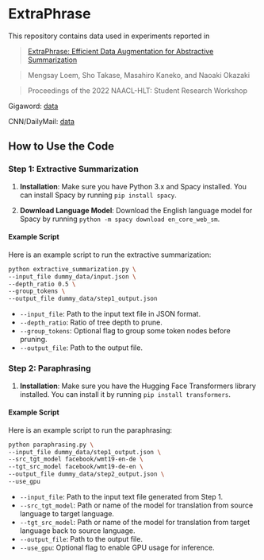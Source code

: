 # ExtraPhrase

This repository contains data used in experiments reported in 
> [ExtraPhrase: Efficient Data Augmentation for Abstractive Summarization](https://aclanthology.org/2022.naacl-srw.3/)

> Mengsay Loem, Sho Takase, Masahiro Kaneko, and Naoaki Okazaki

> Proceedings of the 2022 NAACL-HLT: Student Research Workshop 

Gigaword: [data](https://drive.google.com/file/d/1WjaTJ8VgNhqRzyrcaC2fFwsBms1urT94/view?usp=sharing)

CNN/DailyMail: [data](https://drive.google.com/file/d/1szjs_U-mxCPXDgJcxgmKe88-F33xOuXD/view?usp=sharing)

## How to Use the Code

### Step 1: Extractive Summarization

1. **Installation**: Make sure you have Python 3.x and Spacy installed. You can install Spacy by running `pip install spacy`.

2. **Download Language Model**: Download the English language model for Spacy by running `python -m spacy download en_core_web_sm`.

#### Example Script

Here is an example script to run the extractive summarization:

```bash
python extractive_summarization.py \
--input_file dummy_data/input.json \
--depth_ratio 0.5 \
--group_tokens \
--output_file dummy_data/step1_output.json
```

* `--input_file`: Path to the input text file in JSON format.
* `--depth_ratio`: Ratio of tree depth to prune.
* `--group_tokens`: Optional flag to group some token nodes before pruning.
* `--output_file`: Path to the output file.

### Step 2: Paraphrasing

1. **Installation**: Make sure you have the Hugging Face Transformers library installed. You can install it by running `pip install transformers`.

#### Example Script

Here is an example script to run the paraphrasing:

```bash
python paraphrasing.py \
--input_file dummy_data/step1_output.json \
--src_tgt_model facebook/wmt19-en-de \
--tgt_src_model facebook/wmt19-de-en \
--output_file dummy_data/step2_output.json \
--use_gpu                                  
```

* `--input_file`: Path to the input text file generated from Step 1.
* `--src_tgt_model`: Path or name of the model for translation from source language to target language.
* `--tgt_src_model`: Path or name of the model for translation from target language back to source language.
* `--output_file`: Path to the output file.
* `--use_gpu`: Optional flag to enable GPU usage for inference.